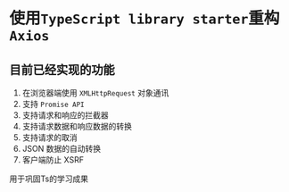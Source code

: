 
# 使用`TypeScript library starter`重构`Axios`

## 目前已经实现的功能

1. 在浏览器端使用 `XMLHttpRequest` 对象通讯
2. 支持 `Promise API`
3. 支持请求和响应的拦截器
4. 支持请求数据和响应数据的转换
5. 支持请求的取消
6. JSON 数据的自动转换
7. 客户端防止 XSRF

用于巩固Ts的学习成果
